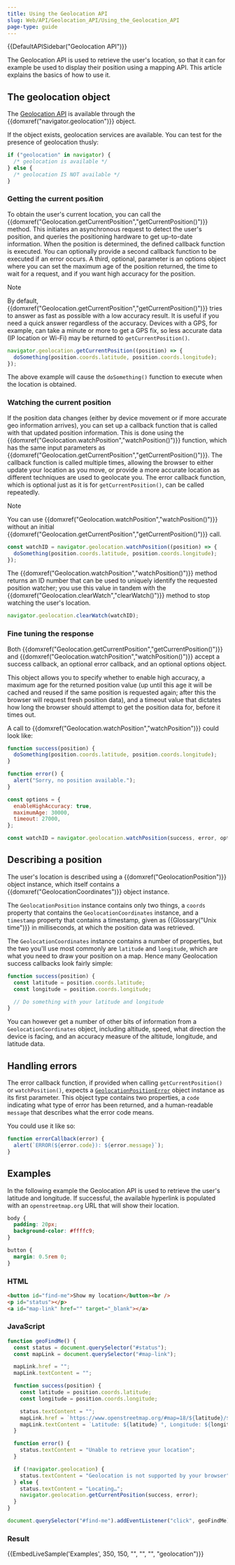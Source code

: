 ```yaml
---
title: Using the Geolocation API
slug: Web/API/Geolocation_API/Using_the_Geolocation_API
page-type: guide
---
```


{{DefaultAPISidebar("Geolocation API")}}

The Geolocation API is used to retrieve the user's location, so that it can for example be used to display their position using a mapping API. This article explains the basics of how to use it.

## The geolocation object

The [Geolocation API](/en-US/docs/Web/API/Geolocation) is available through the {{domxref("navigator.geolocation")}} object.

If the object exists, geolocation services are available. You can test for the presence of geolocation thusly:

```js
if ("geolocation" in navigator) {
  /* geolocation is available */
} else {
  /* geolocation IS NOT available */
}
```

### Getting the current position

To obtain the user's current location, you can call the {{domxref("Geolocation.getCurrentPosition","getCurrentPosition()")}} method. This initiates an asynchronous request to detect the user's position, and queries the positioning hardware to get up-to-date information. When the position is determined, the defined callback function is executed. You can optionally provide a second callback function to be executed if an error occurs. A third, optional, parameter is an options object where you can set the maximum age of the position returned, the time to wait for a request, and if you want high accuracy for the position.

> [!NOTE]
> By default, {{domxref("Geolocation.getCurrentPosition","getCurrentPosition()")}} tries to answer as fast as possible with a low accuracy result. It is useful if you need a quick answer regardless of the accuracy. Devices with a GPS, for example, can take a minute or more to get a GPS fix, so less accurate data (IP location or Wi-Fi) may be returned to `getCurrentPosition()`.

```js
navigator.geolocation.getCurrentPosition((position) => {
  doSomething(position.coords.latitude, position.coords.longitude);
});
```

The above example will cause the `doSomething()` function to execute when the location is obtained.

### Watching the current position

If the position data changes (either by device movement or if more accurate geo information arrives), you can set up a callback function that is called with that updated position information. This is done using the {{domxref("Geolocation.watchPosition","watchPosition()")}} function, which has the same input parameters as {{domxref("Geolocation.getCurrentPosition","getCurrentPosition()")}}. The callback function is called multiple times, allowing the browser to either update your location as you move, or provide a more accurate location as different techniques are used to geolocate you. The error callback function, which is optional just as it is for `getCurrentPosition()`, can be called repeatedly.

> [!NOTE]
> You can use {{domxref("Geolocation.watchPosition","watchPosition()")}} without an initial {{domxref("Geolocation.getCurrentPosition","getCurrentPosition()")}} call.

```js
const watchID = navigator.geolocation.watchPosition((position) => {
  doSomething(position.coords.latitude, position.coords.longitude);
});
```

The {{domxref("Geolocation.watchPosition","watchPosition()")}} method returns an ID number that can be used to uniquely identify the requested position watcher; you use this value in tandem with the {{domxref("Geolocation.clearWatch","clearWatch()")}} method to stop watching the user's location.

```js
navigator.geolocation.clearWatch(watchID);
```

### Fine tuning the response

Both {{domxref("Geolocation.getCurrentPosition","getCurrentPosition()")}} and {{domxref("Geolocation.watchPosition","watchPosition()")}} accept a success callback, an optional error callback, and an optional options object.

This object allows you to specify whether to enable high accuracy, a maximum age for the returned position value (up until this age it will be cached and reused if the same position is requested again; after this the browser will request fresh position data), and a timeout value that dictates how long the browser should attempt to get the position data for, before it times out.

A call to {{domxref("Geolocation.watchPosition","watchPosition")}} could look like:

```js
function success(position) {
  doSomething(position.coords.latitude, position.coords.longitude);
}

function error() {
  alert("Sorry, no position available.");
}

const options = {
  enableHighAccuracy: true,
  maximumAge: 30000,
  timeout: 27000,
};

const watchID = navigator.geolocation.watchPosition(success, error, options);
```

## Describing a position

The user's location is described using a {{domxref("GeolocationPosition")}} object instance, which itself contains a {{domxref("GeolocationCoordinates")}} object instance.

The `GeolocationPosition` instance contains only two things, a `coords` property that contains the `GeolocationCoordinates` instance, and a `timestamp` property that contains a timestamp, given as {{Glossary("Unix time")}} in milliseconds, at which the position data was retrieved.

The `GeolocationCoordinates` instance contains a number of properties, but the two you'll use most commonly are `latitude` and `longitude`, which are what you need to draw your position on a map. Hence many Geolocation success callbacks look fairly simple:

```js
function success(position) {
  const latitude = position.coords.latitude;
  const longitude = position.coords.longitude;

  // Do something with your latitude and longitude
}
```

You can however get a number of other bits of information from a `GeolocationCoordinates` object, including altitude, speed, what direction the device is facing, and an accuracy measure of the altitude, longitude, and latitude data.

## Handling errors

The error callback function, if provided when calling `getCurrentPosition()` or `watchPosition()`, expects a [`GeolocationPositionError`](/en-US/docs/Web/API/GeolocationPositionError) object instance as its first parameter. This object type contains two properties, a `code` indicating what type of error has been returned, and a human-readable `message` that describes what the error code means.

You could use it like so:

```js
function errorCallback(error) {
  alert(`ERROR(${error.code}): ${error.message}`);
}
```

## Examples

In the following example the Geolocation API is used to retrieve the user's latitude and longitude. If successful, the available hyperlink is populated with an `openstreetmap.org` URL that will show their location.

```css hidden
body {
  padding: 20px;
  background-color: #ffffc9;
}

button {
  margin: 0.5rem 0;
}
```

### HTML

```html
<button id="find-me">Show my location</button><br />
<p id="status"></p>
<a id="map-link" href="" target="_blank"></a>
```

### JavaScript

```js
function geoFindMe() {
  const status = document.querySelector("#status");
  const mapLink = document.querySelector("#map-link");

  mapLink.href = "";
  mapLink.textContent = "";

  function success(position) {
    const latitude = position.coords.latitude;
    const longitude = position.coords.longitude;

    status.textContent = "";
    mapLink.href = `https://www.openstreetmap.org/#map=18/${latitude}/${longitude}`;
    mapLink.textContent = `Latitude: ${latitude} °, Longitude: ${longitude} °`;
  }

  function error() {
    status.textContent = "Unable to retrieve your location";
  }

  if (!navigator.geolocation) {
    status.textContent = "Geolocation is not supported by your browser";
  } else {
    status.textContent = "Locating…";
    navigator.geolocation.getCurrentPosition(success, error);
  }
}

document.querySelector("#find-me").addEventListener("click", geoFindMe);
```

### Result

{{EmbedLiveSample('Examples', 350, 150, "", "", "", "geolocation")}}
